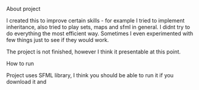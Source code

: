 About project

I created this to improve certain skills - for example I tried to implement inheritance, also tried to play sets, maps and sfml in general. I didnt try to do everything the most efficient way. Sometimes I even experimented with few things just to see if they would work. 

The project is not finished, however I think it presentable at this point.


How to run

Project uses SFML library, I think you should be able to run it if you download it and 
